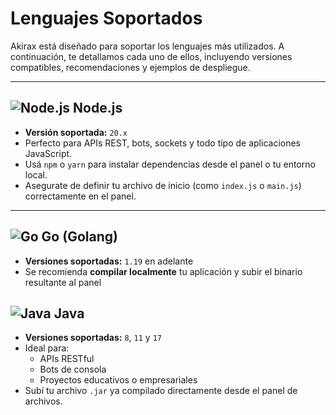 # Lenguajes Soportados

Akirax está diseñado para soportar los lenguajes más utilizados. A continuación, te detallamos cada uno de ellos, incluyendo versiones compatibles, recomendaciones y ejemplos de despliegue.

---

## ![Node.js](https://img.icons8.com/color/48/000000/nodejs.png) Node.js

- **Versión soportada:** `20.x`
- Perfecto para APIs REST, bots, sockets y todo tipo de aplicaciones JavaScript.
- Usá `npm` o `yarn` para instalar dependencias desde el panel o tu entorno local.
- Asegurate de definir tu archivo de inicio (como `index.js` o `main.js`) correctamente en el panel.

---

## ![Go](https://img.icons8.com/color/48/000000/golang.png) Go (Golang)

- **Versiones soportadas:** `1.19` en adelante
- Se recomienda **compilar localmente** tu aplicación y subir el binario resultante al panel

## ![Java](https://img.icons8.com/color/48/000000/java-coffee-cup-logo.png) Java

- **Versiones soportadas:** `8`, `11` y `17`
- Ideal para:
  - APIs RESTful
  - Bots de consola
  - Proyectos educativos o empresariales
- Subí tu archivo `.jar` ya compilado directamente desde el panel de archivos.
